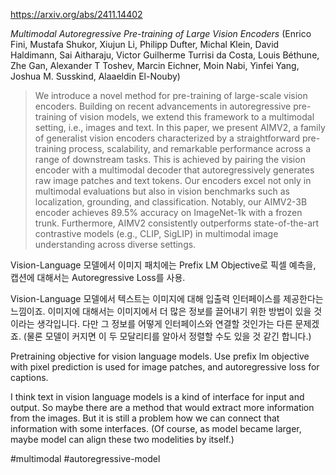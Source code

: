 https://arxiv.org/abs/2411.14402

*Multimodal Autoregressive Pre-training of Large Vision Encoders* (Enrico Fini, Mustafa Shukor, Xiujun Li, Philipp Dufter, Michal Klein, David Haldimann, Sai Aitharaju, Victor Guilherme Turrisi da Costa, Louis Béthune, Zhe Gan, Alexander T Toshev, Marcin Eichner, Moin Nabi, Yinfei Yang, Joshua M. Susskind, Alaaeldin El-Nouby)

> We introduce a novel method for pre-training of large-scale vision encoders. Building on recent advancements in autoregressive pre-training of vision models, we extend this framework to a multimodal setting, i.e., images and text. In this paper, we present AIMV2, a family of generalist vision encoders characterized by a straightforward pre-training process, scalability, and remarkable performance across a range of downstream tasks. This is achieved by pairing the vision encoder with a multimodal decoder that autoregressively generates raw image patches and text tokens. Our encoders excel not only in multimodal evaluations but also in vision benchmarks such as localization, grounding, and classification. Notably, our AIMV2-3B encoder achieves 89.5% accuracy on ImageNet-1k with a frozen trunk. Furthermore, AIMV2 consistently outperforms state-of-the-art contrastive models (e.g., CLIP, SigLIP) in multimodal image understanding across diverse settings.

Vision-Language 모델에서 이미지 패치에는 Prefix LM Objective로 픽셀 예측을, 캡션에 대해서는 Autoregressive Loss를 사용.

Vision-Language 모델에서 텍스트는 이미지에 대해 입출력 인터페이스를 제공한다는 느낌이죠. 이미지에 대해서는 이미지에서 더 많은 정보를 끌어내기 위한 방법이 있을 것이라는 생각입니다. 다만 그 정보를 어떻게 인터페이스와 연결할 것인가는 다른 문제겠죠. (물론 모델이 커지면 이 두 모달리티를 알아서 정렬할 수도 있을 것 같긴 합니다.)

<english>
Pretraining objective for vision language models. Use prefix lm objective with pixel prediction is used for image patches, and autoregressive loss for captions.

I think text in vision language models is a kind of interface for input and output. So maybe there are a method that would extract more information from the images. But it is still a problem how we can connect that information with some interfaces. (Of course, as model became larger, maybe model can align these two modelities by itself.)
</english>

#multimodal #autoregressive-model 